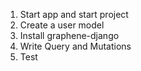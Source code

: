 1. Start app and start project
2. Create a user model
3. Install graphene-django
4. Write Query and Mutations
5. Test